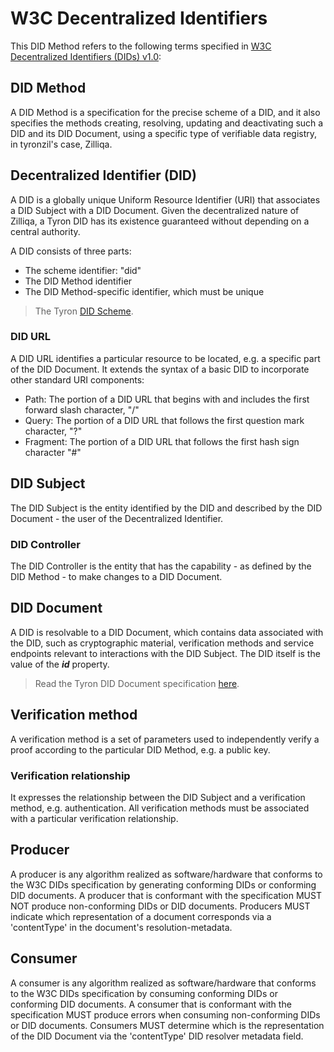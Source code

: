 # W3C Decentralized Identifiers

This DID Method refers to the following terms specified in [W3C Decentralized Identifiers (DIDs) v1.0](https://w3c.github.io/did-core/):

## DID Method

A DID Method is a specification for the precise scheme of a DID, and it also specifies the methods creating, resolving, updating and deactivating such a DID and its DID Document, using a specific type of verifiable data registry, in tyronzil's case, Zilliqa.

## Decentralized Identifier (DID)

A DID is a globally unique Uniform Resource Identifier (URI) that associates a DID Subject with a DID Document. Given the decentralized nature of Zilliqa, a Tyron DID has its existence guaranteed without depending on a central authority.

A DID consists of three parts:

- The scheme identifier: "did"
- The DID Method identifier
- The DID Method-specific identifier, which must be unique

> The Tyron [DID Scheme](./scheme/did-scheme.md).


### DID URL

A DID URL identifies a particular resource to be located, e.g. a specific part of the DID Document. It extends the syntax of a basic DID to incorporate other standard URI components:

- Path: The portion of a DID URL that begins with and includes the first forward slash character, "/"
- Query: The portion of a DID URL that follows the first question mark character, "?"
- Fragment: The portion of a DID URL that follows the first hash sign character "#"

## DID Subject

The DID Subject is the entity identified by the DID and described by the DID Document - the user of the Decentralized Identifier.

### DID Controller

The DID Controller is the entity that has the capability - as defined by the DID Method - to make changes to a DID Document.

## DID Document

A DID is resolvable to a DID Document, which contains data associated with the DID, such as cryptographic material, verification methods and service endpoints relevant to interactions with the DID Subject. The DID itself is the value of the ***id*** property.

> Read the Tyron DID Document specification [here](./did-document.md).

## Verification method

A verification method is a set of parameters used to independently verify a proof according to the particular DID Method, e.g. a public key.

### Verification relationship

It expresses the relationship between the DID Subject and a verification method, e.g. authentication. All verification methods must be associated with a particular verification relationship.

## Producer

A producer is any algorithm realized as software/hardware that conforms to the W3C DIDs specification by generating conforming DIDs or conforming DID documents. A producer that is conformant with the specification MUST NOT produce non-conforming DIDs or DID documents. Producers MUST indicate which representation of a document corresponds via a 'contentType' in the document's resolution-metadata.

## Consumer

A consumer is any algorithm realized as software/hardware that conforms to the W3C DIDs specification by consuming conforming DIDs or conforming DID documents. A consumer that is conformant with the specification MUST produce errors when consuming non-conforming DIDs or DID documents. Consumers MUST determine which is the representation of the DID Document via the 'contentType' DID resolver metadata field.

